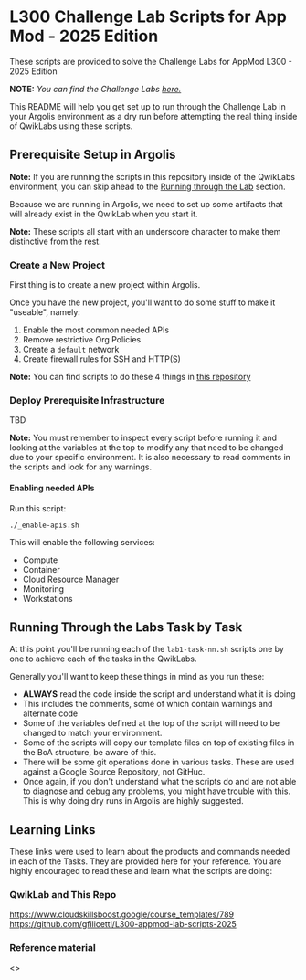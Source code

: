 # L300 Challenge Lab Scripts for App Mod - 2025 Edition
These scripts are provided to solve the Challenge Labs for AppMod L300 - 2025 Edition

**NOTE:** *You can find the Challenge Labs [here.](https://www.cloudskillsboost.google/course_templates/789)* 

This README will help you get set up to run through the Challenge Lab in your Argolis environment as a dry run before attempting the real thing inside of QwikLabs using these scripts.

## Prerequisite Setup in Argolis
**Note:** If you are running the scripts in this repository inside of the QwikLabs environment, you can skip ahead to the [Running through the Lab](#running-through-the-lab-task-by-task) section.

Because we are running in Argolis, we need to set up some artifacts that will already exist in the QwikLab when you start it.

**Note:** These scripts all start with an underscore character to make them distinctive from the rest.

### Create a New Project
First thing is to create a new project within Argolis.

Once you have the new project, you'll want to do some stuff to make it "useable", namely:

1. Enable the most common needed APIs
2. Remove restrictive Org Policies
3. Create a `default` network
4. Create firewall rules for SSH and HTTP(S)

**Note:** You can find scripts to do these 4 things in [this repository](https://github.com/gfilicetti/gcp-scripts)

### Deploy Prerequisite Infrastructure
TBD

**Note:** You must remember to inspect every script before running it and looking at the variables at the top to modify any that need to be changed due to your specific environment. It is also necessary to read comments in the scripts and look for any warnings.

#### Enabling needed APIs
Run this script:

```shell
./_enable-apis.sh
```

This will enable the following services:
* Compute
* Container
* Cloud Resource Manager
* Monitoring
* Workstations

## Running Through the Labs Task by Task

At this point you'll be running each of the `lab1-task-nn.sh` scripts one by one to achieve each of the tasks in the QwikLabs.

Generally you'll want to keep these things in mind as you run these:
* **ALWAYS** read the code inside the script and understand what it is doing
* This includes the comments, some of which contain warnings and alternate code
* Some of the variables defined at the top of the script will need to be changed to match your environment.
* Some of the scripts will copy our template files on top of existing files in the BoA structure, be aware of this.
* There will be some git operations done in various tasks. These are used against a Google Source Repository, not GitHuc.
* Once again, if you don't understand what the scripts do and are not able to diagnose and debug any problems, you might have trouble with this. This is why doing dry runs in Argolis are highly suggested.

## Learning Links
These links were used to learn about the products and commands needed in each of the Tasks. They are provided here for your reference. You are highly encouraged to read these and learn what the scripts are doing:

### QwikLab and This Repo
<https://www.cloudskillsboost.google/course_templates/789>
<https://github.com/gfilicetti/L300-appmod-lab-scripts-2025>

### Reference material
<>
